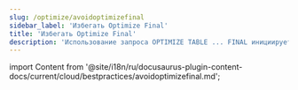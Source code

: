 ```yaml
---
slug: /optimize/avoidoptimizefinal
sidebar_label: 'Избегать Optimize Final'
title: 'Избегать Optimize Final'
description: 'Использование запроса OPTIMIZE TABLE ... FINAL инициирует незапланированное слияние частей данных.'
---
```


import Content from '@site/i18n/ru/docusaurus-plugin-content-docs/current/cloud/bestpractices/avoidoptimizefinal.md';

<Content />

